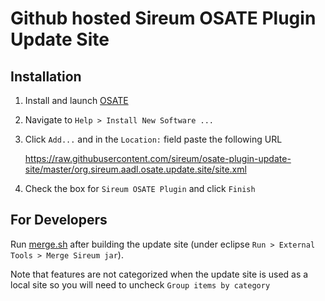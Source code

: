 # Github hosted Sireum OSATE Plugin Update Site

## Installation
1. Install and launch [OSATE](http://osate.org/download-and-install.html)
2. Navigate to ``Help > Install New Software ...``
3. Click ``Add...`` and in the ``Location:`` field paste the following URL

    https://raw.githubusercontent.com/sireum/osate-plugin-update-site/master/org.sireum.aadl.osate.update.site/site.xml
  
4. Check the box for ``Sireum OSATE Plugin`` and click ``Finish``

## For Developers
Run [merge.sh](merge.sh) after building the update site (under eclipse ``Run > External Tools > Merge Sireum jar``).

Note that features are not categorized when the update site is used as a local site so you will
need to uncheck ``Group items by category``
